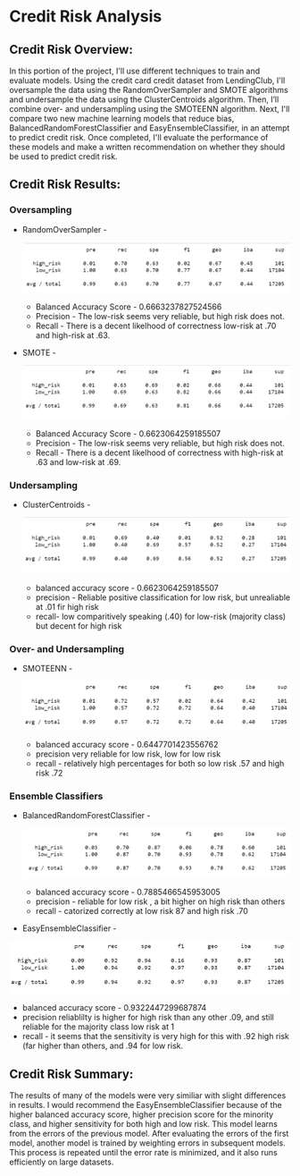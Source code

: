 # Credit Risk Analysis

## Credit Risk Overview:
In this portion of the project, I'll use different techniques to train and evaluate models. Using the credit card credit dataset from LendingClub, I'll oversample the data using the RandomOverSampler and SMOTE algorithms and undersample the data using the ClusterCentroids algorithm. Then, I’ll combine over- and undersampling using the SMOTEENN algorithm. Next, I'll compare two new machine learning models that reduce bias, BalancedRandomForestClassifier and EasyEnsembleClassifier, in an attempt to predict credit risk. Once completed, I'll evaluate the performance of these models and make a written recommendation on whether they should be used to predict credit risk.

## Credit Risk Results:

### Oversampling
  -  RandomOverSampler - 
     
     ![RandomOversampler_ConfusionMatrix](Images/RandomOversampler_ConfusionMatrix.PNG)
     -   Balanced Accuracy Score - 0.6663237827524566
     -   Precision - The low-risk seems very reliable, but high risk does not.
     -   Recall - There is a decent likelhood of correctness low-risk at .70 and high-risk at .63.
 
 -  SMOTE - 
     
     ![SMOTE_ConfustionMatrix](Images/SMOTE_ConfustionMatrix.PNG) 
     - Balanced Accuracy Score - 0.6623064259185507  
     - Precision - The low-risk seems very reliable, but high risk does not.
     - Recall - There is a decent likelhood of correctness with high-risk at .63 and low-risk at .69.


### Undersampling
 - ClusterCentroids - 
 
    ![ClusterCentroids_ConfustionMatrix](Images/ClusterCentroids_ConfustionMatrix.PNG) 
    - balanced accuracy score - 0.6623064259185507  
    - precision - Reliable positive classification for low risk, but unrealiable at .01 fir high risk
    - recall- low comparitively speaking (.40) for low-risk (majority class) but decent for high risk


### Over- and Undersampling
  
  - SMOTEENN - 
  
    ![SMOTEENN_ConfustionMatrix](Images/SMOTEENN_ConfustionMatrix.PNG)
    - balanced accuracy score - 0.6447701423556762   
    - precision very reliable for low risk, low for low risk
    - recall  - relatively high percentages for both so low risk .57 and high risk .72


### Ensemble Classifiers
  
  - BalancedRandomForestClassifier - 
  
    ![BalancedRandomForestClassifier_ConfustionMatrix](Images/BalancedRandomForestClassifier_ConfustionMatrix.PNG)
    - balanced accuracy score  - 0.7885466545953005 
    - precision - reliable for low risk , a bit higher on high risk than others
    - recall - catorized correctly at low risk 87 and high risk .70
  
  
  - EasyEnsembleClassifier - 
  
   ![EasyEnsembleClassifier_ConfustionMatrix](Images/EasyEnsembleClassifier_ConfustionMatrix.PNG)
   - balanced accuracy score  - 0.9322447299687874
   - precision reliablilty is higher for high risk than any other .09, and still reliable for the majority class low risk at 1
   - recall - it seems that the sensitivity is very high for this with .92 high risk (far higher than others, and .94 for low risk.


## Credit Risk Summary: 
The results of many of the models were very similiar with slight differences in results.  I would recommend the EasyEnsembleClassifier because of the higher balanced accuracy score, higher precision score for the minority class, and higher sensitivity for both high and low risk.  This model learns from the errors of the previous model.  After evaluating the errors of the first model, another model is trained by weighting errors in subsequent models. This process is repeated until the error rate is minimized, and it also runs efficiently on large datasets.

